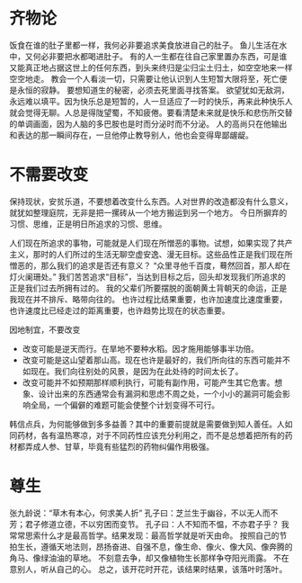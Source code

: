 # 齐物论
饭食在谁的肚子里都一样，我何必非要追求美食放进自己的肚子。
鱼儿生活在水中，又何必非要把水都喝进肚子。
有的人一生都在往自己家里置办东西，可是谁又能真正地占据这世上的任何东西，到头来终归是尘归尘土归土，如空空地来一样空空地走。
教会一个人看淡一切，只需要让他认识到人生短暂大限将至，死亡便是永恒的寂静。
要想知道生的秘密，必须去死里面寻找答案。
欲望犹如无敌洞，永远难以填平。因为快乐总是短暂的，人一旦适应了一时的快乐，再来此种快乐人就会觉得无聊。人总是得陇望蜀，不知疲倦。要看清楚未来就是快乐和悲伤所交替的单调画面，因为人脑的多巴胺也是时而分泌时而不分泌。
人的高尚只在他输出和表达的那一瞬间存在，一旦他停止教导别人，他也会变得卑鄙龌龊。


# 不需要改变
保持现状，安贫乐道，不要想着改变什么东西。人对世界的改造都没有什么意义，就犹如整理庭院，无非是把一摞砖从一个地方搬运到另一个地方。
今日所摒弃的习惯、思维，正是明日所追求的习惯、思维。


人们现在所追求的事物，可能就是人们现在所憎恶的事物。试想，如果实现了共产主义，那时的人们所过的生活无聊空虚安逸、漫无目标。这些品性正是我们现在所憎恶的，那么我们的追求是否还有意义？
“众里寻他千百度，蓦然回首，那人却在灯火阑珊处。”
我们苦苦追求“目标”，当达到目标之后，回头却发现我们所追求的正是我们过去所拥有过的。
我的父辈们所要摆脱的面朝黄土背朝天的命运，正是我现在并不排斥、略带向往的。
也许过程比结果重要，也许加速度比速度重要，也许速度比已经走过的距离重要，也许趋势比现在的状态重要。

因地制宜，不要改变
* 改变可能是逆天而行。在旱地不要种水稻。因才施用能够事半功倍。
* 改变可能是这山望着那山高。现在也许是最好的，我们所向往的东西可能并不如现在。我们向往别处的风景，是因为在此处待的时间太长了。
* 改变可能并不如预期那样顺利执行，可能有副作用，可能产生其它危害。想象、设计出来的东西通常会有漏洞和思虑不周之处，一个小小的漏洞可能会影响全局，一个偏僻的难题可能会使整个计划变得不可行。

韩信点兵，为何能够做到多多益善？其中的重要前提就是需要做到知人善任。人如同药材，各有温热寒凉，对于不同药性应该充分利用之，而不是总想着把所有的药材都弄成人参、甘草，毕竟有些猛烈的药物纠偏作用极强。

# 尊生
张九龄说：“草木有本心，何求美人折”
孔子曰：芝兰生于幽谷，不以无人而不芳；君子修道立德，不以穷困而变节。
孔子曰：人不知而不愠，不亦君子乎？
我常常思索什么才是最高哲学。结果发现：最高哲学就是听天由命。
按照自己的节拍生长，遵循天地法则，昂扬奋进、自强不息，像生命、像火、像大风、像奔腾的角马、像绿油油的草地。
不刻意去争，却又像植物生长那样争夺阳光雨露。
不在意别人，听从自己的心。
总之，该开花时开花，该结果时结果，该落叶时落叶。
